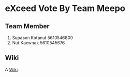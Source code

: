 eXceed Vote By Team Meepo
=========================

Team Member
-----------
1. Supason Kotanut 5610546800
2. Nut Kaewnak 5610545676

Wiki
----
<p>A <a href="https://github.com/SSD2015/TeamMeepo/wiki">Wiki</a>.</p>


